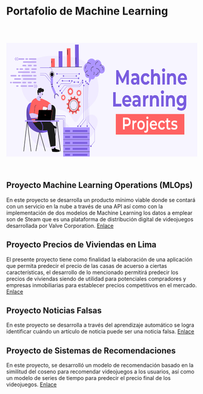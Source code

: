 # Portafolio de Machine Learning

<br><br>

<p align=center>
<img src="src\banner.png" height="300" weight="450">
<p>
<br>

## Proyecto Machine Learning Operations (MLOps)
En este proyecto se desarrolla un producto mínimo viable donde se contará con un servicio en la nube a través de una API así como con la implementación de dos modelos de Machine Learning los datos a emplear son de Steam que es una plataforma de distribución digital de videojuegos desarrollada por Valve Corporation. [Enlace](https://github.com/carbajaljerson/PortafolioMachineLearning/tree/main/MlOperationsSteam\ ) 

## Proyecto Precios de Viviendas en Lima
El presente proyecto tiene como finalidad la elaboración de una aplicación que permita predecir el precio de las casas de acuerso a ciertas características, el desarrollo de lo mencionado permitirá predecir los precios de viviendas siendo de utilidad para potenciales compradores y empresas inmobiliarias para establecer precios competitivos en el mercado.  [Enlace](https://github.com/carbajaljerson/PortafolioMachineLearning/tree/main/HousingPricesLima\ ) 


## Proyecto Noticias Falsas 
En este proyecto se desarrolla a través del aprendizaje automático se logra identificar cuándo un artículo de noticia puede ser una noticia falsa. [Enlace](https://github.com/carbajaljerson/PortafolioMachineLearning/tree/main/FakeNews\ ) 

## Proyecto de Sistemas de Recomendaciones
En este proyecto, se desarrolló un modelo de recomendación basado en la similitud del coseno para recomendar videojuegos a los usuarios, así como un modelo de series de tiempo para predecir el precio final de los videojuegos. [Enlace](https://github.com/carbajaljerson/PortafolioMachineLearning/tree/main/GameRecommendation\ )